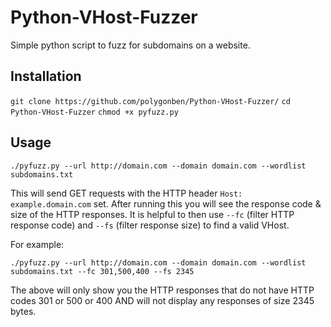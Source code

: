# Python-VHost-Fuzzer
Simple python script to fuzz for subdomains on a website.

## Installation

`git clone https://github.com/polygonben/Python-VHost-Fuzzer/` 
`cd Python-VHost-Fuzzer`
`chmod +x pyfuzz.py` 

## Usage

`./pyfuzz.py --url http://domain.com --domain domain.com --wordlist subdomains.txt`

This will send GET requests with the HTTP header `Host: example.domain.com` set. After running this you will see the response code & size of the HTTP responses. 
It is helpful to then use `--fc` (filter HTTP response code) and `--fs` (filter response size) to find a valid VHost.

For example:

`./pyfuzz.py --url http://domain.com --domain domain.com --wordlist subdomains.txt --fc 301,500,400 --fs 2345`

The above will only show you the HTTP responses that do not have HTTP codes 301 or 500 or 400 AND will not display any responses of size 2345 bytes.
